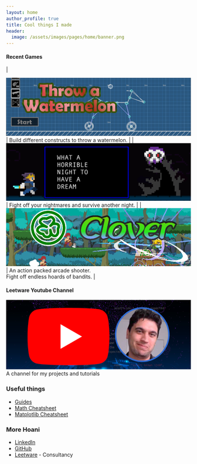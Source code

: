 ```yaml
---
layout: home
author_profile: true
title: Cool things I made
header:
  image: /assets/images/pages/home/banner.png
---
```


#### Recent Games

| <figure style="margin:0"><a href="/throw-a-watermelon"><img src="/assets/images/games/watermelon/thumbnail.png"></a></figure>  | Build different constructs to throw a watermelon. |
| <figure style="margin:0"><a href="/dream"><img src="/assets/images/games/dream/thumbnail.png"></a></figure> | Fight off your nightmares and survive another night. |
| <figure style="margin:0"><a href="/clover"><img src="/assets/images/games/clover/thumbnail.png"></a></figure> | An action packed arcade shooter. <br/>Fight off endless hoards of bandits. |

#### Leetware Youtube Channel
<figure class="half" style="margin:0"><a href="https://www.youtube.com/@leetwareltd"><img src="/assets/images/youtube/thumbnail.png"></a></figure> 
<p style="margin-top:0">A channel for my projects and tutorials</p>

### Useful things

* [Guides](/guides)
* [Math Cheatsheet](/guides/engineering/mathematics/cheatsheet)
* [Matplotlib Cheatsheet](/guides/software/python/matplotlib)

### More Hoani

* [LinkedIn](https://www.linkedin.com/in/hoanibryson) 
* [GitHub](https://github.com/hoani)
* [Leetware](https://leetware.co.nz) - Consultancy
